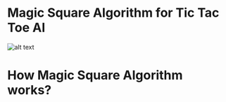 # Magic Square Algorithm for Tic Tac Toe AI

![alt text](https://upload.wikimedia.org/wikipedia/commons/thumb/e/e4/Magicsquareexample.svg/1200px-Magicsquareexample.svg.png)

# How Magic Square Algorithm works?
